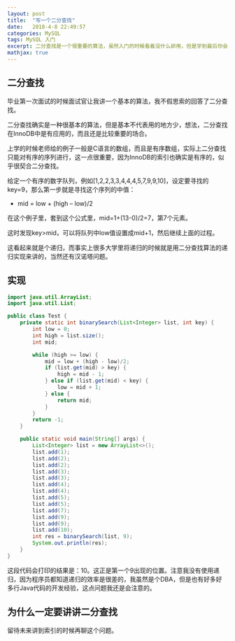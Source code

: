 ```yaml
---
layout: post
title:  "写一个二分查找"
date:   2018-4-8 22:49:57
categories: MySQL
tags: MySQL 入门
excerpt: 二分查找是一个很重要的算法，虽然入门的时候看着没什么卵用，但是学到最后你会发现二分查找。。。
mathjax: true
---
```


## 二分查找

毕业第一次面试的时候面试官让我讲一个基本的算法，我不假思索的回答了二分查找。

二分查找确实是一种很基本的算法，但是基本不代表用的地方少，想法，二分查找在InnoDB中是有应用的，而且还是比较重要的场合。

上学的时候老师给的例子一般是C语言的数组，而且是有序数组，实际上二分查找只能对有序的序列进行，这一点很重要，因为InnoDB的索引也确实是有序的，似乎很契合二分查找。

给定一个有序的数字队列，例如[1,2,2,3,3,4,4,4,5,7,9,9,10]，设定要寻找的key=9，那么第一步就是寻找这个序列的中值：

* mid = low + (high – low)/2

在这个例子里，套到这个公式里，mid=1+(13-0)/2=7，第7个元素。

这时发现key>mid，可以将队列中low值设置成mid+1，然后继续上面的过程。

这看起来就是个递归，而事实上很多大学里将递归的时候就是用二分查找算法的递归实现来讲的，当然还有汉诺塔问题。

## 实现

```java
import java.util.ArrayList;
import java.util.List;

public class Test {
    private static int binarySearch(List<Integer> list, int key) {
        int low = 0;
        int high = list.size();
        int mid;

        while (high >= low) {
            mid = low + (high - low)/2;
            if (list.get(mid) > key) {
                high = mid - 1;
            } else if (list.get(mid) < key) {
                low = mid + 1;
            } else {
                return mid;
            }
        }
        return -1;
    }

    public static void main(String[] args) {
        List<Integer> list = new ArrayList<>();
        list.add(1);
        list.add(2);
        list.add(2);
        list.add(3);
        list.add(3);
        list.add(4);
        list.add(4);
        list.add(5);
        list.add(5);
        list.add(7);
        list.add(9);
        list.add(9);
        list.add(10);
        int res = binarySearch(list, 9);
        System.out.println(res);
    }
}

```

这段代码会打印的结果是：10。这正是第一个9出现的位置。注意我没有使用递归，因为程序员都知道递归的效率是很差的，我虽然是个DBA，但是也有好多好多行Java代码的开发经验，这点问题我还是会注意的。

## 为什么一定要讲讲二分查找

留待未来讲到索引的时候再聊这个问题。